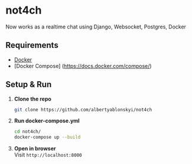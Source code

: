 # not4ch

Now works as a realtime chat using Django, Websocket, Postgres, Docker 

## Requirements
- [Docker](https://www.docker.com/)
- [Docker Compose] (https://docs.docker.com/compose/)

## Setup & Run

1. **Clone the repo**  
   ```bash
   git clone https://github.com/albertyablonskyi/not4ch
   ```

2. **Run docker-compose.yml**  
   ```bash
   cd not4ch/
   docker-compose up --build
   ```

3. **Open in browser**  
   Visit `http://localhost:8000`